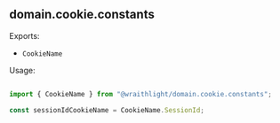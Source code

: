 ## domain.cookie.constants

Exports:
* `CookieName`

Usage:

```ts

import { CookieName } from "@wraithlight/domain.cookie.constants";

const sessionIdCookieName = CookieName.SessionId;

```
